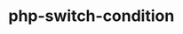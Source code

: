 # php-switch-condition
<?php
//switch statement
$febcolor = "default";
switch($febcolor){
	case "red";
	echo "My fevorite color is red";
	break;
	case "green";
	echo "My fevorite color is green";
	break;
	case "blue";
	echo "My fevorite color is blue";
	break;
	default:
	echo "My fevorit color neither red, green nor blue";
}
?>
